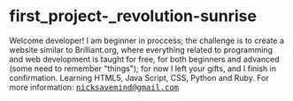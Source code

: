 # first_project-_revolution-sunrise
Welcome developer!
I am beginner in proccess; the challenge is to create a website similar to Brilliant.org, where everything related to programming and web development is taught for free, for both beginners and advanced (some need to remember "things"); for now I left your gifts, and I finish in confirmation.
Learning HTML5, Java Script, CSS, Python and Ruby.
For more information: <span style="font-family:monospace;">nicksavemind@gmail.com</span>
